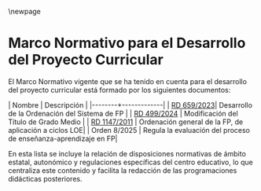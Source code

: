 \newpage

# Marco Normativo para el Desarrollo del Proyecto Curricular

El Marco Normativo vigente que se ha tenido en cuenta para el desarrollo del proyecto curricular 
está formado por los siguientes documentos:

| Nombre | Descripción |
|--------+-------------|
| [RD 659/2023](https://www.boe.es/eli/es/rd/2023/07/18/659/con)| Desarrollo de la Ordenación del Sistema de FP	|
| [RD 499/2024](https://www.boe.es/eli/es/rd/2024/05/21/499) | Modificación del Título de Grado Medio |
| [RD 1147/2011](https://www.boe.es/eli/es/rd/2011/07/29/1147/con) | Ordenación general de la FP, de aplicación a ciclos LOE|
| Orden 8/2025 | Regula la evaluación del proceso de enseñanza-aprendizaje en FP|

En esta lista se incluye la relación de disposiciones normativas de ámbito estatal, autonómico y regulaciones específicas del centro educativo, lo que centraliza este contenido y facilita la redacción de las programaciones didácticas posteriores.


